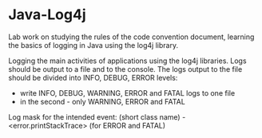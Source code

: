 # Java-Log4j

Lab work on studying the rules of the code convention document, learning the basics of logging in Java using the log4j library.

Logging the main activities of applications using the log4j libraries.
Logs should be output to a file and to the console.
The logs output to the file should be divided into INFO, DEBUG, ERROR levels:
* write INFO, DEBUG, WARNING, ERROR and FATAL logs to one file
* in the second - only WARNING, ERROR and FATAL

Log mask for the intended event:
<level> <date> <time> (short class name) - <log text>
<error.printStackTrace> (for ERROR and FATAL)

